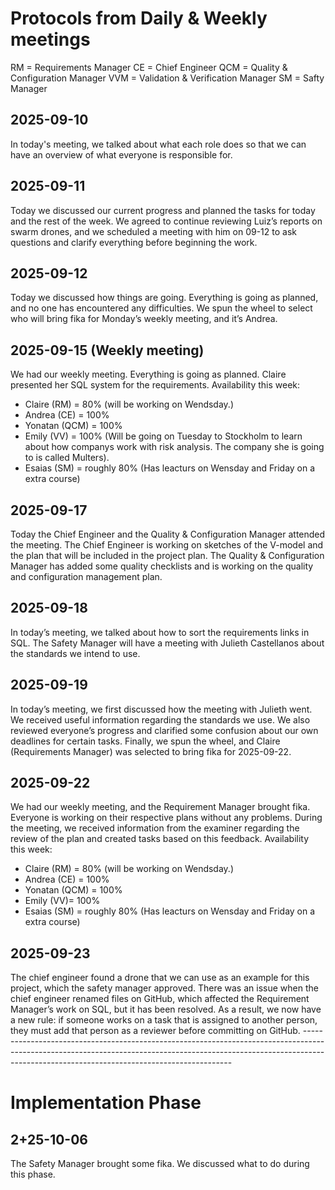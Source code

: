 <h1>Protocols from Daily & Weekly meetings</h1>

RM = Requirements Manager
CE = Chief Engineer
QCM = Quality & Configuration Manager
VVM = Validation & Verification Manager
SM = Safty Manager

<h2>2025-09-10</h2>
In today's meeting, we talked about what each role does so that we can have an overview of what everyone is responsible for. 

<h2>2025-09-11</h2>
Today we discussed our current progress and planned the tasks for today and the rest of the week. We agreed to continue reviewing Luiz’s reports on swarm drones, and we scheduled a meeting with him on 09-12 to ask questions and clarify everything before beginning the work. 

<h2>2025-09-12</h2>
Today we discussed how things are going. Everything is going as planned, and no one has encountered any difficulties. We spun the wheel to select who will bring fika for Monday’s weekly meeting, and it’s Andrea.   

<h2>2025-09-15 (Weekly meeting)</h2>
We had our weekly meeting. Everything is going as planned. Claire presented her SQL system for the requirements.
Availability this week: 
<ul>
  <li>Claire (RM) = 80% (will be working on Wendsday.) </li>
  <li>Andrea (CE) = 100% </li> 
  <li>Yonatan (QCM) = 100% </li>
  <li>Emily (VV) = 100% (Will be going on Tuesday to Stockholm to learn about how companys work with risk analysis. The company she is going to is called Multers).</li> 
  <li>Esaias (SM) = roughly 80% (Has leacturs on Wensday and Friday on a extra course)</li>
</ul>

<h2>2025-09-17</h2>
Today the Chief Engineer and the Quality & Configuration Manager attended the meeting. The Chief Engineer is working on sketches of the V-model and the plan that will be included in the project plan. The Quality & Configuration Manager has added some quality checklists and is working on the quality and configuration management plan. 

<h2>2025-09-18</h2>
In today’s meeting, we talked about how to sort the requirements links in SQL. The Safety Manager will have a meeting with Julieth Castellanos about the standards we intend to use. 

<h2>2025-09-19</h2>
In today’s meeting, we first discussed how the meeting with Julieth went. We received useful information regarding the standards we use. We also reviewed everyone’s progress and clarified some confusion about our own deadlines for certain tasks. Finally, we spun the wheel, and Claire (Requirements Manager) was selected to bring fika for 2025-09-22.

<h2>2025-09-22</h2>
We had our weekly meeting, and the Requirement Manager brought fika. Everyone is working on their respective plans without any problems. During the meeting, we received information from the examiner regarding the review of the plan and created tasks based on this feedback.
Availability this week:
<ul>
  <li>Claire (RM) = 80% (will be working on Wendsday.) </li>
  <li>Andrea (CE) = 100% </li> 
  <li>Yonatan (QCM) = 100% </li>
  <li>Emily (VV)= 100% </li> 
  <li>Esaias (SM) = roughly 80% (Has leacturs on Wensday and Friday on a extra course)</li>
</ul>

<h2>2025-09-23</h2>
The chief engineer found a drone that we can use as an example for this project, which the safety manager approved. There was an issue when the chief engineer renamed files on GitHub, which affected the Requirement Manager’s work on SQL, but it has been resolved. As a result, we now have a new rule: if someone works on a task that is assigned to another person, they must add that person as a reviewer before committing on GitHub. 
------------------------------------------------------------------------------------------------------------------------------------------------------------------------------------------------------------------------
<h1>Implementation Phase</h1>
<h2>2+25-10-06</h2>
The Safety Manager brought some fika. We discussed what to do during this phase.
